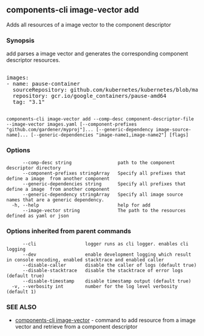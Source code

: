 ## components-cli image-vector add

Adds all resources of a image vector to the component descriptor

### Synopsis


add parses a image vector and generates the corresponding component descriptor resources.

<pre>

images:
- name: pause-container
  sourceRepository: github.com/kubernetes/kubernetes/blob/master/build/pause/Dockerfile
  repository: gcr.io/google_containers/pause-amd64
  tag: "3.1"

</pre>


```
components-cli image-vector add --comp-desc component-descriptor-file --image-vector images.yaml [--component-prefixes "github.com/gardener/myproj"]... [--generic-dependency image-source-name]... [--generic-dependencies "image-name1,image-name2"] [flags]
```

### Options

```
      --comp-desc string                 path to the component descriptor directory
      --component-prefixes stringArray   Specify all prefixes that define a image  from another component
      --generic-dependencies string      Specify all prefixes that define a image  from another component
      --generic-dependency stringArray   Specify all image source names that are a generic dependency.
  -h, --help                             help for add
      --image-vector string              The path to the resources defined as yaml or json
```

### Options inherited from parent commands

```
      --cli                  logger runs as cli logger. enables cli logging
      --dev                  enable development logging which result in console encoding, enabled stacktrace and enabled caller
      --disable-caller       disable the caller of logs (default true)
      --disable-stacktrace   disable the stacktrace of error logs (default true)
      --disable-timestamp    disable timestamp output (default true)
  -v, --verbosity int        number for the log level verbosity (default 1)
```

### SEE ALSO

* [components-cli image-vector](components-cli_image-vector.md)	 - command to add resource from a image vector and retrieve from a component descriptor

